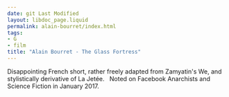 ```yaml
---
date: git Last Modified
layout: libdoc_page.liquid
permalink: alain-bourret/index.html
tags:
- G
- film
title: "Alain Bourret - The Glass Fortress"
---
```


Disappointing French short, rather freely adapted from  Zamyatin's We, and stylistically derivative of La Jetée.
 
Noted on Facebook Anarchists and Science Fiction in  January 2017.